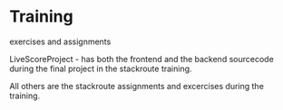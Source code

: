 # Training
exercises and assignments

LiveScoreProject - has both the frontend and the backend sourcecode during the final project in the stackroute training.

All others are the stackroute assignments and excercises during the training.
